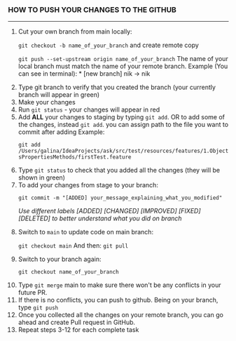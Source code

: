 
### HOW TO PUSH YOUR CHANGES TO THE GITHUB

---

1. Cut your own branch from main locally:<p>`git checkout -b name_of_your_branch`
and create remote copy <p>`git push --set-upstream origin name_of_your_branch`
The name of your local branch must match the name of your remote branch. Example (You can see in terminal): * [new branch] nik -> nik
2. Type git branch to verify that you created the branch (your currently branch will appear in green)
3. Make your changes
4. Run `git status` - your changes will appear in red
5. Add **ALL** your changes to staging by typing `git add`. OR to add some of the changes,
instead `git add`. you can assign path to the file you want to commit after adding Example:<p>```git add /Users/galina/IdeaProjects/ask/src/test/resources/features/1.ObjectsPropertiesMethods/firstTest.feature```
6. Type `git status` to check that you added all the changes (they will be shown in green)
7. To add your changes from stage to your branch: <p>```git commit -m "[ADDED] your_message_explaining_what_you_modified"``` <p>*Use different labels [ADDED] [CHANGED] [IMPROVED] [FIXED] [DELETED] to better understand what you did on branch*
8. Switch to `main` to update code on main branch: <p>```git checkout main``` And then: ```git pull```
9. Switch to your branch again: <p>`git checkout name_of_your_branch`
10. Type `git merge` main to make sure there won't be any conflicts in your future PR.
11. If there is no conflicts, you can push to github. Being on your branch, type `git push`
12. Once you collected all the changes on your remote branch, you can go ahead and create Pull request in GitHub.
13. Repeat steps 3-12 for each complete task